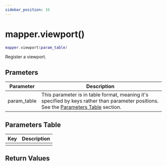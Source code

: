 ```yaml
---
sidebar_position: 16
---
```


# mapper.viewport()
```lua
mapper.viewport(param_table)
```
Register a viewport.


## Prameters
|Parameter|Description|
|-|-|
|param_table|This parameter is in table format, meaning it's specified by keys rather than parameter positions. See the [Parameters Table](#parameters-table) section.|


## Parameters Table
|Key|Description|
|-|-|
| | |


## Return Values
